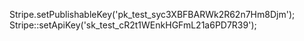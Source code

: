Stripe.setPublishableKey('pk_test_syc3XBFBARWk2R62n7Hm8Djm');
         Stripe::setApiKey('sk_test_cR2t1WEnkHGFmL21a6PD7R39');
